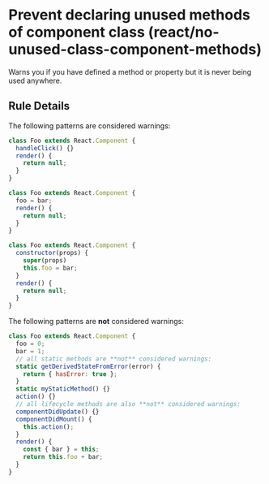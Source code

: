 # Prevent declaring unused methods of component class (react/no-unused-class-component-methods)

Warns you if you have defined a method or property but it is never being used anywhere.

## Rule Details

The following patterns are considered warnings:

```jsx
class Foo extends React.Component {
  handleClick() {}
  render() {
    return null;
  }
}
```

```jsx
class Foo extends React.Component {
  foo = bar;
  render() {
    return null;
  }
}
```


```jsx
class Foo extends React.Component {
  constructor(props) {
    super(props)
    this.foo = bar;
  }
  render() {
    return null;
  }
}
```

The following patterns are **not** considered warnings:

```jsx
class Foo extends React.Component {
  foo = 0;
  bar = 1;
  // all static methods are **not** considered warnings:
  static getDerivedStateFromError(error) {
    return { hasError: true };
  }
  static myStaticMethod() {}
  action() {}
  // all lifecycle methods are also **not** considered warnings:
  componentDidUpdate() {}
  componentDidMount() {
    this.action();
  }
  render() {
    const { bar } = this;
    return this.foo + bar;
  }
}
```
